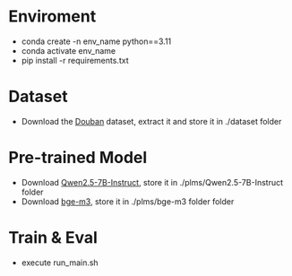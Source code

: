 # Enviroment
- conda create -n env_name python==3.11
- conda activate env_name
- pip install -r requirements.txt

# Dataset
- Download the [Douban](https://www.researchgate.net/publication/350793434_Douban_dataset_ratings_item_details_user_profiles_tags_and_reviews) dataset, extract it and store it in ./dataset folder

# Pre-trained Model
- Download [Qwen2.5-7B-Instruct](https://huggingface.co/Qwen/Qwen2.5-7B-Instruct), store it in ./plms/Qwen2.5-7B-Instruct folder
- Download [bge-m3](https://huggingface.co/BAAI/bge-m3), store it in ./plms/bge-m3 folder folder

# Train & Eval
- execute run_main.sh